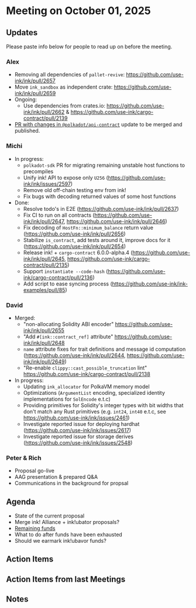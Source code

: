 # Meeting on October 01, 2025

## Updates
Please paste info below for people to read up on before the meeting.

### Alex
- Removing all dependencies of `pallet-revive`: https://github.com/use-ink/ink/pull/2657
- Move `ink_sandbox` as independent crate: https://github.com/use-ink/ink/pull/2659
- Ongoing:
    - Use dependencies from crates.io: https://github.com/use-ink/ink/pull/2662 & https://github.com/use-ink/cargo-contract/pull/2139
- [PR with changes in `@polkadot/api-contract`](https://github.com/polkadot-js/api/pull/6210) update to be merged and published.

### Michi
- In progress:
  - `polkadot-sdk` PR for migrating remaining unstable host functions to precompiles
  - Unify ink! API to expose only `U256` (https://github.com/use-ink/ink/issues/2597)
  - Remove old off-chain testing env from ink!
  - Fix bugs with decoding returned values of some host functions
- Done:
  - Resolve todo's in E2E (https://github.com/use-ink/ink/pull/2637)
  - Fix CI to run on all contracts (https://github.com/use-ink/ink/pull/2647, https://github.com/use-ink/ink/pull/2646)
  - Fix decoding of `HostFn::minimum_balance` return value (https://github.com/use-ink/ink/pull/2656)
  - Stabilize `is_contract`, add tests around it, improve docs for it (https://github.com/use-ink/ink/pull/2654)
  - Release ink! + `cargo-contract` 6.0.0-alpha.4 (https://github.com/use-ink/ink/pull/2645, https://github.com/use-ink/cargo-contract/pull/2135)
  - Support `instantiate --code-hash` (https://github.com/use-ink/cargo-contract/pull/2136)
  - Add script to ease syncing process (https://github.com/use-ink/ink-examples/pull/85)

### David
- Merged:
  - "non-allocating Solidity ABI encoder" https://github.com/use-ink/ink/pull/2655
  - "Add `#[ink::contract_ref]` attribute" https://github.com/use-ink/ink/pull/2648
  - `name` attribute fixes for trait definitions and message id computation (https://github.com/use-ink/ink/pull/2644, https://github.com/use-ink/ink/pull/2649)
  - "Re-enable `clippy::cast_possible_truncation` lint" https://github.com/use-ink/cargo-contract/pull/2138
- In progress:
  - Updating `ink_allocator` for PolkaVM memory model
  - Optimizations (`ArgumentList` encoding, specialized identity implementations for `SolEncode` e.t.c)
  - Providing primitives for Solidity's integer types with bit widths that don't match any Rust primitives (e.g. `int24`, `int40` e.t.c, see https://github.com/use-ink/ink/issues/2461)
  - Investigate reported issue for deploying hardhat (https://github.com/use-ink/ink/issues/2617)
  - Investigate reported issue for storage derives (https://github.com/use-ink/ink/issues/2548)

### Peter & Rich
- Proposal go-live
- AAG presentation & prepared Q&A
- Communications in the background for propsal
  

## Agenda
- State of the current proposal
- Merge ink! Alliance + ink!ubator proposals?
- [Remaining funds](https://assethub-polkadot.subscan.io/account/122izuBjb4jxdQcwbQZLCHSMDLZLzWZS2grTME5ihpDm7Shm)
- What to do after funds have been exhausted
- Should we earmark ink!ubavor funds?

## Action Items

## Action Items from last Meetings

## Notes
